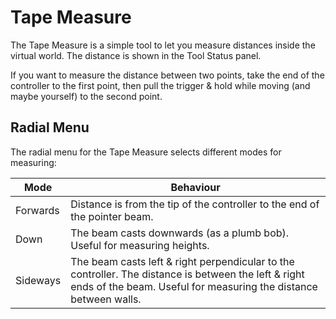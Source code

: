 # Tape Measure

The Tape Measure is a simple tool to let you measure distances inside the virtual world. The distance is shown in the Tool Status panel.

If you want to measure the distance between two points, take the end of the controller to the first point, then pull the trigger & hold while moving (and maybe yourself) to the second point.

## Radial Menu

The radial menu for the Tape Measure selects different modes for measuring:

| Mode     | Behaviour                                                                                                                                                                |
| -------- | ------------------------------------------------------------------------------------------------------------------------------------------------------------------------ |
| Forwards | Distance is from the tip of the controller to the end of the pointer beam.                                                                                               |
| Down     | The beam casts downwards (as a plumb bob). Useful for measuring heights.                                                                                                 |
| Sideways | The beam casts left & right perpendicular to the controller. The distance is between the left & right ends of the beam. Useful for measuring the distance between walls. |

